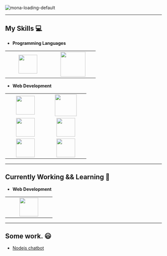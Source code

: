 ![mona-loading-default](https://user-images.githubusercontent.com/88532622/169002406-61da59ca-13d0-45c4-ac9c-bc610014c75e.gif)

<hr>

## My Skills :computer:

- **Programming Languages**
<table>
<tbody>
 <tr>
<td align="center" width="33%">
<img height=60px src="https://www.vectorlogo.zone/logos/php/php-ar21.svg"> 
</td>
<td align="center" width="33%">
<img height=80px src="https://www.vectorlogo.zone/logos/javascript/javascript-horizontal.svg"> 
</td>
</tr>
</tbody>
</table>


- **Web Development**
<table>
<tbody>
 <tr>
<td align="center" width="33%">
<img height=60px src="https://www.vectorlogo.zone/logos/laravel/laravel-ar21.svg"> 
</td>
<td align="center" width="33%">
<img height=70px src="https://www.vectorlogo.zone/logos/nodejs/nodejs-horizontal.svg"> 
</td>
</tr>

<tr>
<td align="center" width="33%">
<img height=60px src="https://www.vectorlogo.zone/logos/vuejs/vuejs-ar21.svg"> 
</td>
<td align="center" width="33%">
<img height=60px src="https://www.vectorlogo.zone/logos/mysql/mysql-ar21.svg"> 
</td>
</tr>

<tr>
<td align="center" width="33%">
<img height=60px src="https://www.vectorlogo.zone/logos/heroku/heroku-ar21.svg"> 
</td>
<td align="center" width="33%">
<img height=60px src="https://www.vectorlogo.zone/logos/docker/docker-ar21.svg"> 
</td>
</tr>
</tbody>
</table>

<hr>

## Currently Working && Learning :beginner:

- **Web Development**
<table>
<tbody>
 <tr>
<td align="center" width="50%">
<img height=60px src="https://www.vectorlogo.zone/logos/amazon_aws/amazon_aws-ar21.svg"> 
</td>
</tbody>
</table>

<hr>

## Some work. :smiley:

<p>
<ul>
<li>
<a href="https://tqcaoson.github.io/bot/" target="_blank">Nodejs chatbot</a>
</li>
</ul>
</p>

